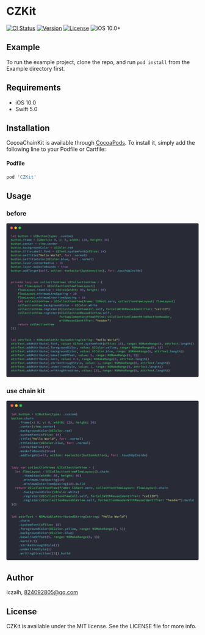 # CZKit

[![CI Status](https://img.shields.io/travis/Pircate/CocoaChainKit.svg?style=flat)](https://github.com/lczalh/CZKit)
[![Version](https://img.shields.io/cocoapods/v/CocoaChainKit.svg?style=flat)](https://github.com/lczalh/CZKit)
[![License](https://img.shields.io/cocoapods/l/CocoaChainKit.svg?style=flat)](https://github.com/lczalh/CZKit)
![iOS 10.0+](https://img.shields.io/badge/iOS-9.0%2B-blue.svg)

## Example

To run the example project, clone the repo, and run `pod install` from the Example directory first.

## Requirements

* iOS 10.0
* Swift 5.0

## Installation

CocoaChainKit is available through [CocoaPods](https://cocoapods.org). To install
it, simply add the following line to your Podfile or Cartfile:

#### Podfile
```ruby
pod 'CZKit'
```

## Usage

### before

![](https://github.com/Ginxx/CocoaChainKit/blob/master/Example/before.png)

### use chain kit

![](https://github.com/Ginxx/CocoaChainKit/blob/master/Example/cocoa_chain_kit.png)

## Author

lczalh, 824092805@qq.com

## License

CZKit is available under the MIT license. See the LICENSE file for more info.

